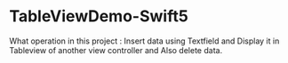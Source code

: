 # TableViewDemo-Swift5
What operation in this project : Insert data using Textfield and Display it in Tableview of another view controller and Also delete data.
